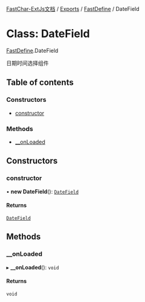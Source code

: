 [FastChar-ExtJs文档](../README.md) / [Exports](../modules.md) / [FastDefine](../modules/FastDefine.md) / DateField

# Class: DateField

[FastDefine](../modules/FastDefine.md).DateField

日期时间选择组件

## Table of contents

### Constructors

- [constructor](FastDefine.DateField.md#constructor)

### Methods

- [\_\_onLoaded](FastDefine.DateField.md#__onloaded)

## Constructors

### constructor

• **new DateField**(): [`DateField`](FastDefine.DateField.md)

#### Returns

[`DateField`](FastDefine.DateField.md)

## Methods

### \_\_onLoaded

▸ **__onLoaded**(): `void`

#### Returns

`void`
